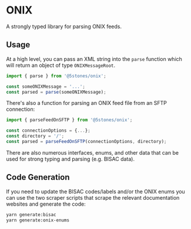 # ONIX

A strongly typed library for parsing ONIX feeds.

## Usage

At a high level, you can pass an XML string into the `parse` function which
will return an object of type `ONIXMessageRoot`.

```ts
import { parse } from '@5stones/onix';

const someONIXMessage = '...';
const parsed = parse(someONIXMessage);
```

There's also a function for parsing an ONIX feed file from an SFTP connection:

```ts
import { parseFeedOnSFTP } from '@5stones/onix';

const connectionOptions = {...};
const directory = '/';
const parsed = parseFeedOnSFTP(connectionOptions, directory);
```

There are also numerous interfaces, enums, and other data that can be used
for strong typing and parsing (e.g. BISAC data).

## Code Generation

If you need to update the BISAC codes/labels and/or the ONIX enums you can
use the two scraper scripts that scrape the relevant documentation websites
and generate the code:

```sh
yarn generate:bisac
yarn generate:onix-enums
```
